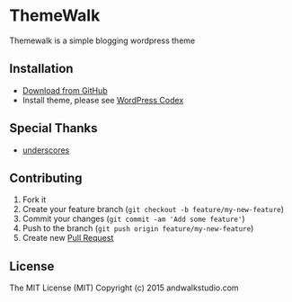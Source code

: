 # ThemeWalk
Themewalk is a simple blogging wordpress  theme

## Installation

* [Download from GitHub](https://github.com/AndwalkStudio/themewalk/archive/master.zip)
* Install theme, please see [WordPress Codex](http://codex.wordpress.org/Using_Themes#Adding_New_Themes)
 
## Special Thanks

* [underscores](http://underscores.me/)

## Contributing

1. Fork it
2. Create your feature branch (`git checkout -b feature/my-new-feature`)
3. Commit your changes (`git commit -am 'Add some feature'`)
4. Push to the branch (`git push origin feature/my-new-feature`)
5. Create new [Pull Request](../../pull/new/master)

## License

The MIT License (MIT)
Copyright (c) 2015 andwalkstudio.com

